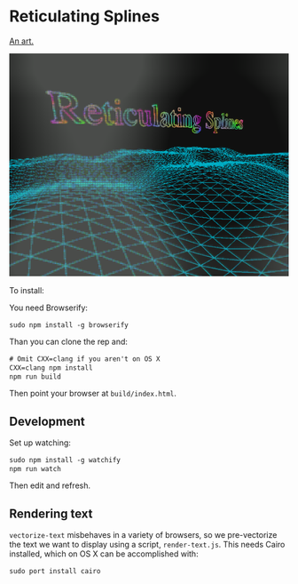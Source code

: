 # Reticulating Splines

[An art.](https://ipfs.io/ipfs/Qmd3a2eeSWKFJHs66HszDncs2qcYPHZi8exYFSvuRAxTxE)

[![Screenshot of the art, consisting of the text "Reticulating Splines" floating as a rainbow outline over a blue wireframe sea.](screenshot.png)](https://ipfs.io/ipfs/Qmd3a2eeSWKFJHs66HszDncs2qcYPHZi8exYFSvuRAxTxE)

To install:

You need Browserify:

```
sudo npm install -g browserify
```

Than you can clone the rep and:

```
# Omit CXX=clang if you aren't on OS X
CXX=clang npm install
npm run build
```

Then point your browser at `build/index.html`.

## Development

Set up watching:

```
sudo npm install -g watchify
npm run watch
```

Then edit and refresh.

## Rendering text

`vectorize-text` misbehaves in a variety of browsers, so we pre-vectorize the text we want to display using a script, `render-text.js`. This needs Cairo installed, which on OS X can be accomplished with:

```
sudo port install cairo
```

